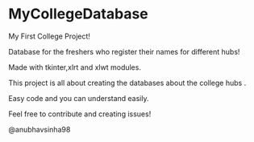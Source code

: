 # MyCollegeDatabase

My First College Project!

Database for the freshers who register their names for different hubs!

Made with tkinter,xlrt and xlwt modules.

This project is all about creating the databases about the college hubs .

Easy code and you can understand easily.

Feel free to contribute and creating issues!

@anubhavsinha98
